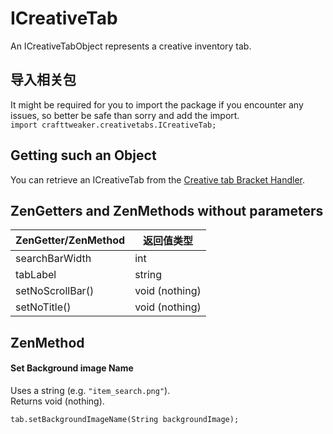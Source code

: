 # ICreativeTab

An ICreativeTabObject represents a creative inventory tab.

## 导入相关包

It might be required for you to import the package if you encounter any issues, so better be safe than sorry and add the import.  
`import crafttweaker.creativetabs.ICreativeTab;`

## Getting such an Object

You can retrieve an ICreativeTab from the [Creative tab Bracket Handler](/Vanilla/Brackets/Bracket_CreativeTab/).

## ZenGetters and ZenMethods without parameters

| ZenGetter/ZenMethod | 返回值类型          |
| ------------------- | -------------- |
| searchBarWidth      | int            |
| tabLabel            | string         |
| setNoScrollBar()    | void (nothing) |
| setNoTitle()        | void (nothing) |

## ZenMethod

#### Set Background image Name

Uses a string (e.g. `"item_search.png"`).  
Returns void (nothing).

```zenscript
tab.setBackgroundImageName(String backgroundImage);
```